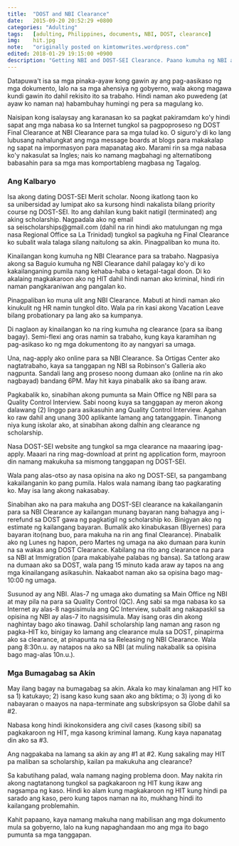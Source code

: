 ```yaml
---
title:  "DOST and NBI Clearance"
date:   2015-09-20 20:52:29 +0800
categories: "Adulting"
tags:   [adulting, Philippines, documents, NBI, DOST, clearance]
img:    hit.jpg
note:   "originally posted on kimtomwrites.wordpress.com"
edited: 2018-01-29 19:15:00 +0900
description: "Getting NBI and DOST-SEI Clearance. Paano kumuha ng NBI at DOST-SEI clearance? Paano kung may 'hit' sa NBI? Paano kung hindi natigil ang scholarship sa DOST?"
---
```

<p>Datapuwa't isa sa mga pinaka-ayaw kong gawin ay ang pag-aasikaso ng mga dokumento, lalo na sa mga ahensiya ng gobyerno, wala akong magawa kundi gawin ito dahil rekisito ito sa trabaho. Hindi naman ako puwedeng (at ayaw ko naman na) habambuhay humingi ng pera sa magulang ko.</p>

<p>Naisipan kong isalaysay ang karanasan ko sa pagkat pakiramdam ko'y hindi sapat ang mga nabasa ko sa Internet tungkol sa pagpoproseso ng DOST Final Clearance at NBI Clearance para sa mga tulad ko. O siguro'y di ko lang lubusang nahalungkat ang mga message boards at blogs para makakalap ng sapat na impormasyon para mapanatag ako. Marami rin sa mga nabasa ko'y nakasulat sa Ingles; nais ko namang magbahagi ng alternatibong babasahin para sa mga mas komportableng magbasa ng Tagalog.</p>

<!--more-->

<h3>Ang Kalbaryo</h3>

<p>Isa akong dating DOST-SEI Merit scholar. Noong ikatlong taon ko sa unibersidad ay lumipat ako sa kursong hindi nakalista bilang priority course ng DOST-SEI. Ito ang dahilan kung bakit natigil (terminated) ang aking scholarship. Nagpadala ako ng email sa seischolarships@gmail.com (dahil na rin hindi ako matulungan ng mga nasa Regional Office sa La Trinidad) tungkol sa pagkuha ng Final Clearance ko subalit wala talaga silang naitulong sa akin. Pinagpaliban ko muna ito.</p>

<p>Kinailangan kong kumuha ng NBI Clearance para sa trabaho. Nagpasiya akong sa Baguio kumuha ng NBI Clearance dahil palagay ko'y di ko kakailanganing pumila nang kehaba-haba o ketagal-tagal doon. Di ko akalaing magkakaroon ako ng HIT dahil hindi naman ako kriminal, hindi rin naman pangkaraniwan ang pangalan ko.</p>

<p>Pinagpaliban ko muna ulit ang NBI Clearance. Mabuti at hindi naman ako kinukulit ng HR namin tungkol dito. Wala pa rin kasi akong Vacation Leave bilang probationary pa lang ako sa kumpanya.</p>

<p>Di naglaon ay kinailangan ko na ring kumuha ng clearance (para sa ibang bagay). Semi-flexi ang oras namin sa trabaho, kung kaya karamihan ng pag-asikaso ko ng mga dokumentong ito ay nangyari sa umaga.</p>

<p>Una, nag-apply ako online para sa NBI Clearance. Sa Ortigas Center ako nagtatrabaho, kaya sa tanggapan ng NBI sa Robinson's Galleria ako nagpunta. Sandali lang ang proseso noong dumaan ako (online na rin ako nagbayad) bandang 6PM. May hit kaya pinabalik ako sa ibang araw.</p>

<p>Pagkabalik ko, sinabihan akong pumunta sa Main Office ng NBI para sa Quality Control Interview. Sabi noong kuya sa tanggapan ay meron akong dalawang (2) linggo para asikasuhin ang Quality Control Interview. Agahan ko raw dahil ang unang 300 aplikante lamang ang tatanggapin. Tinanong niya kung iskolar ako, at sinabihan akong dalhin ang clearance ng scholarship.</p>

<p>Nasa DOST-SEI website ang tungkol sa mga clearance na maaaring ipag-apply. Maaari na ring mag-download at print ng application form, mayroon din namang makukuha sa mismong tanggapan ng DOST-SEI.</p>

<p>Wala pang alas-otso ay nasa opisina na ako ng DOST-SEI, sa pangambang kakailanganin ko pang pumila. Halos wala namang ibang tao pagkarating ko. May isa lang akong nakasabay.</p>

<p>Sinabihan ako na para makuha ang DOST-SEI clearance na kakailanganin para sa NBI Clearance ay kailangan munang bayaran nang bahagya ang i-rerefund sa DOST gawa ng pagkatigil ng scholarship ko. Binigyan ako ng estimate ng kailangang bayaran. Bumalik ako kinabukasan (Biyernes) para bayaran ito(nang buo, para makuha na rin ang final Clearance). Pinabalik ako ng Lunes ng hapon, pero Martes ng umaga na ako dumaan para kunin na sa wakas ang DOST Clearance. Kabilang na rito ang clearance na para sa NBI at Immigration (para makabiyahe palabas ng bansa). Sa tatlong araw na dumaan ako sa DOST, wala pang 15 minuto kada araw ay tapos na ang mga kinailangang asikasuhin. Nakaabot naman ako sa opisina bago mag-10:00 ng umaga.</p>

<p>Susunod ay ang NBI. Alas-7 ng umaga ako dumating sa Main Office ng NBI at may pila na para sa Quality Control (QC). Ang sabi sa mga nabasa ko sa Internet ay alas-8 nagsisimula ang QC Interview, subalit ang nakapaskil sa opisina ng NBI ay alas-7 ito nagsisimula. May isang oras din akong naghintay bago ako tinawag. Dahil scholarship lang naman ang rason ng pagka-HIT ko, binigay ko lamang ang clearance mula sa DOST, pinapirma ako sa clearance, at pinapunta na sa Releasing ng NBI Clearance. Wala pang 8:30n.u. ay natapos na ako sa NBI (at muling nakabalik sa opisina bago mag-alas 10n.u.).</p>

<h3>Mga Bumagabag sa Akin</h3>

<p>May ilang bagay na bumagabag sa akin. Akala ko may kinalaman ang HIT ko sa 1) katukayo; 2) isang kaso kung saan ako ang biktima; o 3) iyong di ko nabayaran o maayos na napa-terminate ang subskripsyon sa Globe dahil sa #2.</p>

<p>Nabasa kong hindi ikinokonsidera ang civil cases (kasong sibil) sa pagkakaroon ng HIT, mga kasong kriminal lamang. Kung kaya napanatag din ako sa #3.</p>

<p>Ang nagpakaba na lamang sa akin ay ang #1 at #2. Kung sakaling may HIT pa maliban sa scholarship, kailan pa makukuha ang clearance?</p>

<p>Sa kabutihang palad, wala namang naging problema doon. May nakita rin akong nagtatanong tungkol sa pagkakaroon ng HIT kung ikaw ang nagsampa ng kaso. Hindi ko alam kung magkakaroon ng HIT kung hindi pa sarado ang kaso, pero kung tapos naman na ito, mukhang hindi ito kailangang problemahin.</p>

<p>Kahit papaano, kaya namang makuha nang mabilisan ang mga dokumento mula sa gobyerno, lalo na kung napaghandaan mo ang mga ito bago pumunta sa mga tanggapan.</p>